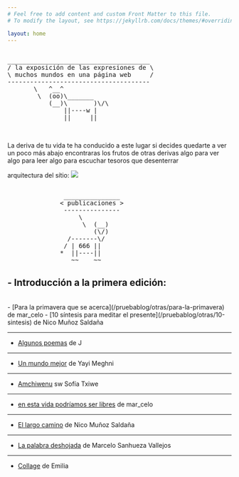 ```yaml
---
# Feel free to add content and custom Front Matter to this file.
# To modify the layout, see https://jekyllrb.com/docs/themes/#overriding-theme-defaults

layout: home
---
```



<pre>

______________________________________
/ la exposición de las expresiones de \
\ muchos mundos en una página web     /
--------------------------------------
       \   ^__^
        \  (oo)\_______
           (__)\       )\/\
               ||----w |
               ||     ||

 </pre>

La deriva de tu vida te ha conducido a este lugar
si decides quedarte a ver
un poco más abajo encontraras los frutos de otras derivas
algo para ver
algo para leer
algo para escuchar
tesoros que desenterrar


arquitectura del sítio:
  <img src="/pruebablog/archivos/autocad.gif" />

<pre>

               _______________
              < publicaciones >
               ---------------
                   \
                    \  (__)
                       (\/)
                /-------\/
               / | 666 ||
              *  ||----||
                 ~~    ~~
</pre>

## - Introducción a la primera edición:
<br>
     - [Para la primavera que se acerca](/pruebablog/otras/para-la-primavera) de mar_celo
     - [10 síntesis para meditar el presente](/pruebablog/otras/10-sintesis) de Nico Muñoz Saldaña

<br>

---


- [Algunos poemas](/pruebablog/_posts/2021-03-21-algunos-poemas) de J

---

- [Un mundo mejor](/pruebablog/_posts/2021-03-21-Un-mundo_mejor) de Yayi Meghni

---

- [Amchiwenu](/pruebablog/_posts/2021-03-21-Amchiwenu) sw Sofía Txiwe

---

- [en esta vida podríamos ser libres](/pruebablog/_posts/2021-03-17-en-esta-vida-podríamos-ser-libres) de mar_celo

---

- [El largo camino](/pruebablog/_posts/2021-03-13-el-largo-camino) de Nico Muñoz Saldaña

---

- [La palabra deshojada](/pruebablog/_posts/2021-03-01-la-palabra-deshojada) de Marcelo Sanhueza Vallejos

---

- [Collage](/pruebablog/_posts/2021-03-01-collage-emilia) de Emilia
